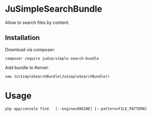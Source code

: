 <h1>JuSimpleSearchBundle</h1>

Allow to search files by content.

<h2>Installation</h2>

Download via composer:

<pre><code>composer require judim/simple-search-bundle
</code></pre>

Add bundle to Kernel:

<pre><code>new Ju\SimpleSearchBundle\JuSimpleSearchBundle()
</code></pre>

<h1>Usage</h1>

<pre><code>php app/console find <needle>  [--engine=ENGINE] [--pattern=FILE_PATTERN]<dirs> 
</code></pre>
